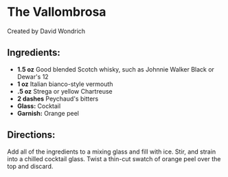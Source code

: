 # The Vallombrosa

Created by David Wondrich

## Ingredients:
- **1.5 oz** Good blended Scotch whisky, such as Johnnie Walker Black or Dewar's 12
- **1 oz** Italian bianco-style vermouth
- **.5 oz** Strega or yellow Chartreuse
- **2 dashes** Peychaud's bitters
- **Glass:** Cocktail
- **Garnish:** Orange peel

## Directions:
Add all of the ingredients to a mixing glass and fill with ice. Stir, and strain into a chilled cocktail glass. Twist a thin-cut swatch of orange peel over the top and discard.
